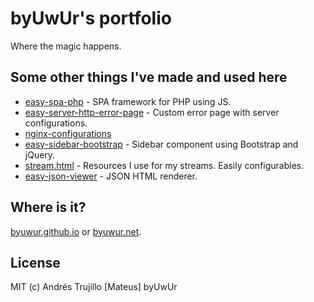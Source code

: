# byUwUr's portfolio

Where the magic happens.

## Some other things I've made and used here

-   [easy-spa-php](https://github.com/byuwur/easy-spa-php) - SPA framework for PHP using JS.
-   [easy-server-http-error-page](https://github.com/byuwur/easy-server-http-error-page) - Custom error page with server configurations.
-   [nginx-configurations](https://github.com/byuwur/nginx-configurations)
-   [easy-sidebar-bootstrap](https://github.com/byuwur/easy-sidebar-bootstrap) - Sidebar component using Bootstrap and jQuery.
-   [stream.html](https://github.com/byuwur/stream.html) - Resources I use for my streams. Easily configurables.
-   [easy-json-viewer](https://github.com/byuwur/easy-json-viewer) - JSON HTML renderer.

## Where is it?

[byuwur.github.io](https://byuwur.github.io) or [byuwur.net](https://byuwur.net).

## License

MIT (c) Andrés Trujillo [Mateus] byUwUr
